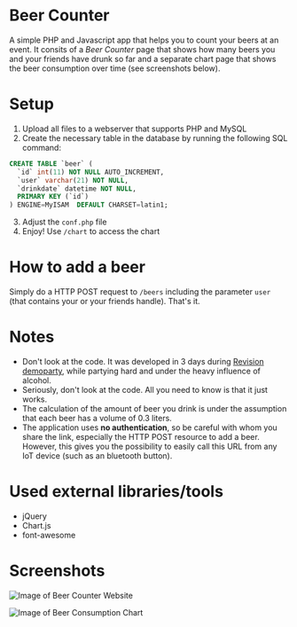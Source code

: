 # Beer Counter

A simple PHP and Javascript app that helps you to count your beers at an event. It consits of a *Beer Counter* page that shows how many beers you and your friends have drunk so far and a separate chart page that shows the beer consumption over time (see screenshots below).

# Setup

1. Upload all files to a webserver that supports PHP and MySQL
2. Create the necessary table in the database by running the following SQL command:

```sql
CREATE TABLE `beer` (
  `id` int(11) NOT NULL AUTO_INCREMENT,
  `user` varchar(21) NOT NULL,
  `drinkdate` datetime NOT NULL,
  PRIMARY KEY (`id`)
) ENGINE=MyISAM  DEFAULT CHARSET=latin1;
```

3. Adjust the `conf.php` file
4. Enjoy! Use `/chart` to access the chart

# How to add a beer
Simply do a HTTP POST request to `/beers` including the parameter `user` (that contains your or your friends handle). That's it.

# Notes
* Don't look at the code. It was developed in 3 days during [Revision demoparty](http://www.revision-party.net), while partying hard and under the heavy influence of alcohol.
* Seriously, don't look at the code. All you need to know is that it just works.
* The calculation of the amount of beer you drink is under the assumption that each beer has a volume of 0.3 liters.
* The application uses **no authentication**, so be careful with whom you share the link, especially the HTTP POST resource to add a beer. However, this gives you the possibility to easily call this URL from any IoT device (such as an bluetooth button).

# Used external libraries/tools
* jQuery
* Chart.js
* font-awesome

# Screenshots

![Image of Beer Counter Website](https://cloud.githubusercontent.com/assets/2188617/14082549/e194c3ec-f510-11e5-8cc8-6e84d9d407cc.png)

![Image of Beer Consumption Chart](https://cloud.githubusercontent.com/assets/2188617/14082542/dcff46fe-f510-11e5-9a1e-a65391a7ba44.png)
